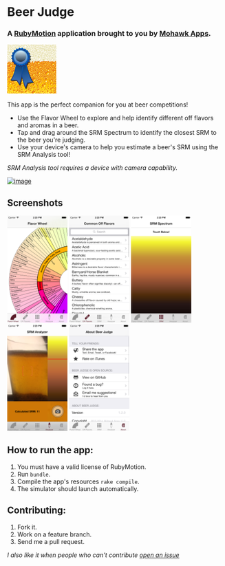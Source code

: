 # Beer Judge
### A [RubyMotion](http://www.rubymotion.com/) application brought to you by [Mohawk Apps](http://www.mohawkapps.com/).

![App Icon](resources/Icon@2x.png)

This app is the perfect companion for you at beer competitions! 

* Use the Flavor Wheel to explore and help identify different off flavors and aromas in a beer.
* Tap and drag around the SRM Spectrum to identify the closest SRM to the beer you're judging. 
* Use your device's camera to help you estimate a beer's SRM using the SRM Analysis tool! 

*SRM Analysis tool requires a device with camera capability.*

[![image](http://ax.phobos.apple.com.edgesuite.net/images/web/linkmaker/badge_appstore-lrg.gif)](https://itunes.apple.com/us/app/beer-judge/id666120064?mt=8&uo=4&at=10l4yY&ct=beerjudge-github)

## Screenshots

<a href="_marketing/screenshots/1.2.0/iPhone4/1.png"><img src="_marketing/screenshots/1.2.0/iPhone4/1.png" alt="Screenshot" width="140" /></a> <a href="_marketing/screenshots/1.2.0/iPhone4/2.png"><img src="_marketing/screenshots/1.2.0/iPhone4/2.png" alt="Screenshot" width="140" /></a> <a href="_marketing/screenshots/1.2.0/iPhone4/3.png"><img src="_marketing/screenshots/1.2.0/iPhone4/3.png" alt="Screenshot" width="140" /></a> <a href="_marketing/screenshots/1.2.0/iPhone4/4.png"><img src="_marketing/screenshots/1.2.0/iPhone4/4.png" alt="Screenshot" width="140"  /></a> <a href="_marketing/screenshots/1.2.0/iPhone4/5.png"><img src="_marketing/screenshots/1.2.0/iPhone4/5.png" alt="Screenshot" width="140" /></a>

## How to run the app:

1. You must have a valid license of RubyMotion.
2. Run `bundle`.
3. Compile the app's resources `rake compile`.
4. The simulator should launch automatically.

## Contributing:

1. Fork it.
2. Work on a feature branch.
3. Send me a pull request.

*I also like it when people who can't contribute [open an issue](https://github.com/markrickert/BeerJudge/issues)*